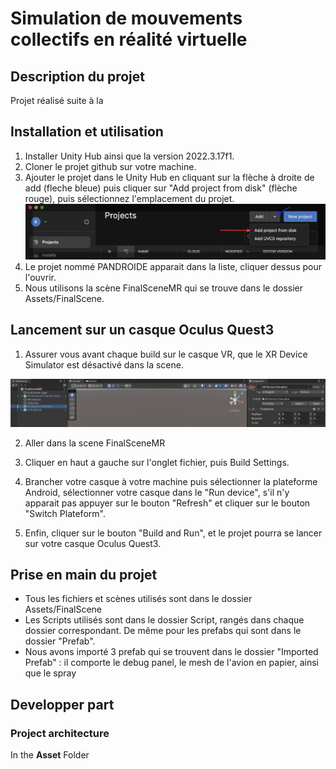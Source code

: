 # Simulation de mouvements collectifs en réalité virtuelle

## Description du projet

Projet réalisé suite à la 

## Installation et utilisation

 1. Installer Unity Hub ainsi que la version 2022.3.17f1.
 2. Cloner le projet github sur votre machine.
 3. Ajouter le projet dans le Unity Hub en cliquant sur la flèche à droite de add (fleche bleue) puis cliquer sur "Add project from disk" (flèche  rouge), puis sélectionnez l'emplacement du projet.
 ![UnityHub](/image/UnityHub.png)
 4. Le projet nommé PANDROIDE apparait dans la liste, cliquer dessus pour l'ouvrir.
 5. Nous utilisons la scène FinalSceneMR qui se trouve dans le dossier Assets/FinalScene.

## Lancement sur un casque Oculus Quest3
 1. Assurer vous avant chaque build sur le casque VR, que le XR Device Simulator est désactivé dans la scene.
 <!-- Mettre screen du device -->
 ![DeviceSimulator](/image/DeviceSimulator.png)

 2. Aller dans la scene FinalSceneMR

 3. Cliquer en haut a gauche sur l'onglet fichier, puis Build Settings.

 4. Brancher votre casque à votre machine puis sélectionner la plateforme Android, sélectionner votre casque dans le "Run device", s'il n'y apparait pas appuyer sur le bouton "Refresh" et cliquer sur le bouton "Switch Plateform".

 5. Enfin, cliquer sur le bouton "Build and Run", et le projet pourra se lancer sur votre casque Oculus Quest3.


## Prise en main du projet

 - Tous les fichiers et scènes utilisés sont dans le dossier Assets/FinalScene
 - Les Scripts utilisés sont dans le dossier Script, rangés dans chaque dossier correspondant. De même pour les prefabs qui sont dans le dossier "Prefab".
 - Nous avons importé 3 prefab qui se trouvent dans le dossier "Imported Prefab" : il comporte le debug panel, le mesh de l'avion en papier, ainsi que le spray



 ## Developper part

 ### Project architecture

 In the **Asset** Folder  
